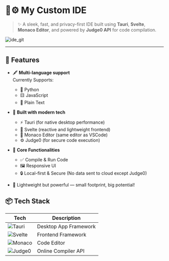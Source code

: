 # 🧠⚙️ My Custom IDE

> ✨ A sleek, fast, and privacy-first IDE built using **Tauri**, **Svelte**, **Monaco Editor**, and powered by **Judge0 API** for code compilation.

![ide_git](https://github.com/user-attachments/assets/594ceb86-33b8-4a1d-8960-ea078632a424)

---

## 🚀 Features

- 🖋️ **Multi-language support**  
  Currently Supports:
  - 🐍 Python
  - 🟨 JavaScript
  - 📄 Plain Text

- 🧱 **Built with modern tech**
  - ⚡ Tauri (for native desktop performance)
  - 🧬 Svelte (reactive and lightweight frontend)
  - 🧠 Monaco Editor (same editor as VSCode)
  - ⚙️ Judge0 (for secure code execution)

- 🧰 **Core Functionalities**
  - ✅ Compile & Run Code
  - 🖼️ Responsive UI
  - 🔒 Local-first & Secure (No data sent to cloud except Judge0)

- 🐢 Lightweight but powerful — small footprint, big potential!

## 📦 Tech Stack

| Tech | Description |
|------|-------------|
| ![Tauri](https://img.shields.io/badge/Tauri-%23000000.svg?style=flat&logo=tauri&logoColor=white) | Desktop App Framework |
| ![Svelte](https://img.shields.io/badge/Svelte-%23f73c00.svg?style=flat&logo=svelte&logoColor=white) | Frontend Framework |
| ![Monaco](https://img.shields.io/badge/Monaco%20Editor-%230073d3.svg?style=flat&logo=visual-studio-code&logoColor=white) | Code Editor |
| ![Judge0](https://img.shields.io/badge/Judge0-API-blueviolet?style=flat) | Online Compiler API |


